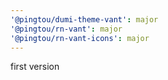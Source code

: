 ```yaml
---
'@pingtou/dumi-theme-vant': major
'@pingtou/rn-vant': major
'@pingtou/rn-vant-icons': major
---
```


first version
